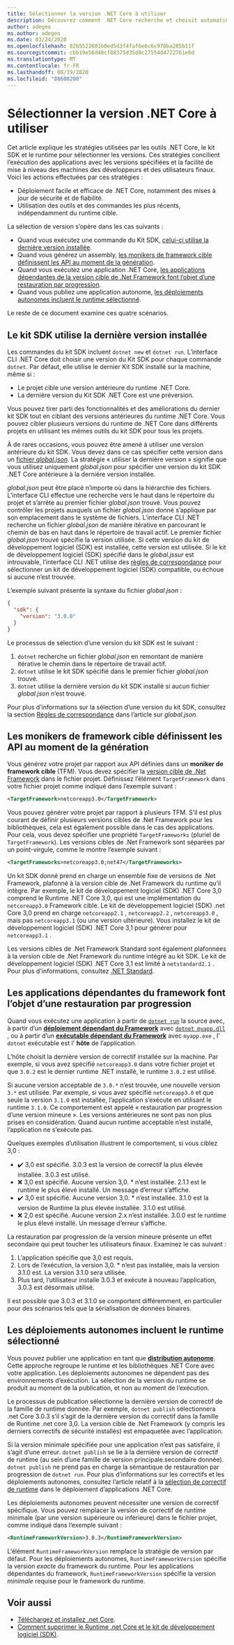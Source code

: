 ```yaml
---
title: Sélectionner la version .NET Core à utiliser
description: Découvrez comment .NET Core recherche et choisit automatiquement les versions du runtime pour votre programme. En outre, cet article vous apprend à forcer l’utiliser d’une version spécifique.
author: adegeo
ms.author: adegeo
ms.date: 03/24/2020
ms.openlocfilehash: 82b5522601b0ed5d3f4faf6e6c6c970ba285b11f
ms.sourcegitcommit: cbb19e56d48cf88375d35d0c27554d4722761e0d
ms.translationtype: MT
ms.contentlocale: fr-FR
ms.lasthandoff: 08/19/2020
ms.locfileid: "88608200"
---
```

# <a name="select-the-net-core-version-to-use"></a>Sélectionner la version .NET Core à utiliser

Cet article explique les stratégies utilisées par les outils .NET Core, le kit SDK et le runtime pour sélectionner les versions. Ces stratégies concilient l’exécution des applications avec les versions spécifiées et la facilité de mise à niveau des machines des développeurs et des utilisateurs finaux. Voici les actions effectuées par ces stratégies :

- Déploiement facile et efficace de .NET Core, notamment des mises à jour de sécurité et de fiabilité.
- Utilisation des outils et des commandes les plus récents, indépendamment du runtime cible.

La sélection de version s’opère dans les cas suivants :

- Quand vous exécutez une commande du Kit SDK, [celui-ci utilise la dernière version installée](#the-sdk-uses-the-latest-installed-version).
- Quand vous générez un assembly, [les monikers de framework cible définissent les API au moment de la génération](#target-framework-monikers-define-build-time-apis).
- Quand vous exécutez une application .NET Core, [les applications dépendantes de la version cible de .Net Framework font l’objet d’une restauration par progression](#framework-dependent-apps-roll-forward).
- Quand vous publiez une application autonome, [les déploiements autonomes incluent le runtime sélectionné](#self-contained-deployments-include-the-selected-runtime).

Le reste de ce document examine ces quatre scénarios.

## <a name="the-sdk-uses-the-latest-installed-version"></a>Le kit SDK utilise la dernière version installée

Les commandes du kit SDK incluent `dotnet new` et `dotnet run`. L’interface CLI .NET Core doit choisir une version du Kit SDK pour chaque commande `dotnet`. Par défaut, elle utilise le dernier Kit SDK installé sur la machine, même si :

- Le projet cible une version antérieure du runtime .NET Core.
- La dernière version du Kit SDK .NET Core est une préversion.

Vous pouvez tirer parti des fonctionnalités et des améliorations du dernier kit SDK tout en ciblant des versions antérieures du runtime .NET Core. Vous pouvez cibler plusieurs versions du runtime de .NET Core dans différents projets en utilisant les mêmes outils du kit SDK pour tous les projets.

À de rares occasions, vous pouvez être amené à utiliser une version antérieure du kit SDK. Vous devez dans ce cas spécifier cette version dans un [ fichier *global.json*](../tools/global-json.md). La stratégie « utiliser la dernière version » signifie que vous utilisez uniquement *global.json* pour spécifier une version du kit SDK .NET Core antérieure à la dernière version installée.

*global.json* peut être placé n’importe où dans la hiérarchie des fichiers. L’interface CLI effectue une recherche vers le haut dans le répertoire du projet et s’arrête au premier fichier *global.json* trouvé. Vous pouvez contrôler les projets auxquels un fichier *global.json* donné s’applique par son emplacement dans le système de fichiers. L’interface CLI .NET recherche un fichier *global.json* de manière itérative en parcourant le chemin de bas en haut dans le répertoire de travail actif. Le premier fichier *global.json* trouvé spécifie la version utilisée. Si cette version du kit de développement logiciel (SDK) est installée, cette version est utilisée. Si le kit de développement logiciel (SDK) spécifié dans le *global.jssur* est introuvable, l’interface CLI .NET utilise des [règles de correspondance](../tools/global-json.md#matching-rules) pour sélectionner un kit de développement logiciel (SDK) compatible, ou échoue si aucune n’est trouvée.

L’exemple suivant présente la syntaxe du fichier *global.json* :

``` json
{
  "sdk": {
    "version": "3.0.0"
  }
}
```

Le processus de sélection d’une version du kit SDK est le suivant :

1. `dotnet` recherche un fichier *global.json* en remontant de manière itérative le chemin dans le répertoire de travail actif.
1. `dotnet` utilise le kit SDK spécifié dans le premier fichier *global.json* trouvé.
1. `dotnet` utilise la dernière version du kit SDK installé si aucun fichier *global.json* n’est trouvé.

Pour plus d’informations sur la sélection d’une version du kit SDK, consultez la section [Règles de correspondance](../tools/global-json.md#matching-rules) dans l’article sur *global.json*.

## <a name="target-framework-monikers-define-build-time-apis"></a>Les monikers de framework cible définissent les API au moment de la génération

Vous générez votre projet par rapport aux API définies dans un **moniker de framework cible** (TFM). Vous devez spécifier la [version cible de .Net Framework](../../standard/frameworks.md) dans le fichier projet. Définissez l’élément `TargetFramework` dans votre fichier projet comme indiqué dans l’exemple suivant :

``` xml
<TargetFramework>netcoreapp3.0</TargetFramework>
```

Vous pouvez générer votre projet par rapport à plusieurs TFM. S’il est plus courant de définir plusieurs versions cibles de .Net Framework pour les bibliothèques, cela est également possible dans le cas des applications. Pour cela, vous devez spécifier une propriété `TargetFrameworks` (pluriel de `TargetFramework`). Les versions cibles de .Net Framework sont séparées par un point-virgule, comme le montre l’exemple suivant :

``` xml
<TargetFrameworks>netcoreapp3.0;net47</TargetFrameworks>
```

Un kit SDK donné prend en charge un ensemble fixe de versions de .Net Framework, plafonné à la version cible de .Net Framework du runtime qu’il intègre. Par exemple, le kit de développement logiciel (SDK) .NET Core 3,0 comprend le Runtime .NET Core 3,0, qui est une implémentation du `netcoreapp3.0` Framework cible. Le kit de développement logiciel (SDK) .net Core 3,0 prend en charge `netcoreapp2.1` , `netcoreapp2.2` , `netcoreapp3.0` , mais pas `netcoreapp3.1` (ou une version ultérieure). Vous installez le kit de développement logiciel (SDK) .NET Core 3,1 pour générer pour `netcoreapp3.1` .

Les versions cibles de .Net Framework Standard sont également plafonnées à la version cible de .Net Framework du runtime intégré au kit SDK. Le kit de développement logiciel (SDK) .NET Core 3,1 est limité à `netstandard2.1` . Pour plus d'informations, consultez [.NET Standard](../../standard/net-standard.md).

## <a name="framework-dependent-apps-roll-forward"></a>Les applications dépendantes du framework font l’objet d’une restauration par progression

Quand vous exécutez une application à partir de [`dotnet run`](../tools/dotnet-run.md) la source avec, à partir d’un [**déploiement dépendant du Framework**](../deploying/index.md#publish-framework-dependent) avec [`dotnet myapp.dll`](../tools/dotnet.md#description) , ou à partir d’un [**exécutable dépendant du Framework**](../deploying/index.md#publish-framework-dependent) avec `myapp.exe` , l' `dotnet` exécutable est l' **hôte** de l’application.

L’hôte choisit la dernière version de correctif installée sur la machine. Par exemple, si vous avez spécifié `netcoreapp3.0` dans votre fichier projet et que `3.0.2` est le dernier runtime .NET installé, le runtime `3.0.2` est utilisé.

Si aucune version acceptable de `3.0.*` n’est trouvée, une nouvelle version `3.*` est utilisée. Par exemple, si vous avez spécifié `netcoreapp3.0` et que seule la version `3.1.0` est installée, l’application s’exécute en utilisant le runtime `3.1.0`. Ce comportement est appelé « restauration par progression d’une version mineure ». Les versions antérieures ne sont pas non plus prises en considération. Quand aucun runtime acceptable n’est installé, l’application ne s’exécute pas.

Quelques exemples d’utilisation illustrent le comportement, si vous ciblez 3,0 :

- ✔️ 3,0 est spécifié. 3.0.3 est la version de correctif la plus élevée installée. 3.0.3 est utilisé.
- ❌ 3,0 est spécifié. Aucune version 3,0. * n’est installée. 2.1.1 est le runtime le plus élevé installé. Un message d’erreur s’affiche.
- ✔️ 3,0 est spécifié. Aucune version 3,0. * n’est installée. 3.1.0 est la version de Runtime la plus élevée installée. 3.1.0 est utilisé.
- ❌ 2,0 est spécifié. Aucune version 2.x n’est installée. 3.0.0 est le runtime le plus élevé installé. Un message d’erreur s’affiche.

La restauration par progression de la version mineure présente un effet secondaire qui peut toucher les utilisateurs finaux. Examinez le cas suivant :

1. L’application spécifie que 3,0 est requis.
2. Lors de l’exécution, la version 3,0. * n’est pas installée, mais la version 3.1.0 est. La version 3.1.0 sera utilisée.
3. Plus tard, l’utilisateur installe 3.0.3 et exécute à nouveau l’application, 3.0.3 est désormais utilisé.

Il est possible que 3.0.3 et 3.1.0 se comportent différemment, en particulier pour des scénarios tels que la sérialisation de données binaires.

## <a name="self-contained-deployments-include-the-selected-runtime"></a>Les déploiements autonomes incluent le runtime sélectionné

Vous pouvez publier une application en tant que [**distribution autonome**](../deploying/index.md#publish-self-contained). Cette approche regroupe le runtime et les bibliothèques .NET Core avec votre application. Les déploiements autonomes ne dépendent pas des environnements d’exécution. La sélection de la version du runtime se produit au moment de la publication, et non au moment de l’exécution.

Le processus de publication sélectionne la dernière version de correctif de la famille de runtime donnée. Par exemple, `dotnet publish` sélectionnera .net Core 3.0.3 s’il s’agit de la dernière version du correctif dans la famille de Runtime .net core 3,0. La version cible de .Net Framework (y compris les derniers correctifs de sécurité installés) est empaquetée avec l’application.

Si la version minimale spécifiée pour une application n’est pas satisfaire, il s’agit d’une erreur. `dotnet publish` se lie à la dernière version de correctif de runtime (au sein d’une famille de version principale.secondaire donnée). `dotnet publish` ne prend pas en charge la sémantique de restauration par progression de `dotnet run`. Pour plus d’informations sur les correctifs et les déploiements autonomes, consultez l’article relatif à la [sélection de correctif de runtime](../deploying/runtime-patch-selection.md) dans le déploiement d’applications .NET Core.

Les déploiements autonomes peuvent nécessiter une version de correctif spécifique. Vous pouvez remplacer la version de correctif de runtime minimale (par une version supérieure ou inférieure) dans le fichier projet, comme indiqué dans l’exemple suivant :

``` xml
<RuntimeFrameworkVersion>3.0.3</RuntimeFrameworkVersion>
```

L’élément `RuntimeFrameworkVersion` remplace la stratégie de version par défaut. Pour les déploiements autonomes, `RuntimeFrameworkVersion` spécifie la version *exacte* du framework du runtime. Pour les applications dépendantes du framework, `RuntimeFrameworkVersion` spécifie la version *minimale* requise pour le framework du runtime.

## <a name="see-also"></a>Voir aussi

- [Téléchargez et installez .net Core](../install/index.yml).
- [Comment supprimer le Runtime .net Core et le kit de développement logiciel (SDK)](../install/remove-runtime-sdk-versions.md).
